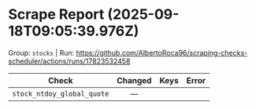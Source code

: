 # Scrape Report (2025-09-18T09:05:39.976Z)

Group: `stocks`  |  Run: https://github.com/AlbertoRoca96/scraping-checks-scheduler/actions/runs/17823532458

| Check | Changed | Keys | Error |
|---|:---:|:--|:--|
| `stock_ntdoy_global_quote` | — |  |  |
